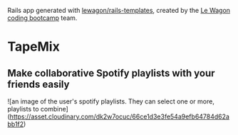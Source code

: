 Rails app generated with [lewagon/rails-templates](https://github.com/lewagon/rails-templates), created by the [Le Wagon coding bootcamp](https://www.lewagon.com) team.


# TapeMix 

## Make collaborative Spotify playlists with your friends easily

![an image of the user's spotify playlists. They can select one or more, playlists to combine] (https://asset.cloudinary.com/dk2w7ocuc/66ce1d3e3fe54a9efb64784d62abb1f2)





